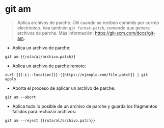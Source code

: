 # git am

> Aplica archivos de parche. Útil cuando se reciben commits por correo electrónico.
> Vea también `git format-patch`, comando que genera archivos de parche.
> Más información: <https://git-scm.com/docs/git-am>.

- Aplica un archivo de parche:

`git am {{ruta/al/archivo.patch}}`

- Aplica un archivo de parche remoto:

`curl {{[-L|--location]}} {{https://ejemplo.com/file.patch}} | git apply`

- Aborta el proceso de aplicar un archivo de parche:

`git am --abort`

- Aplica todo lo posible de un archivo de parche y guarda los fragmentos fallidos para rechazar archivos:

`git am --reject {{ruta/al/archivo.patch}}`
